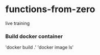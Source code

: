# functions-from-zero
live training


### Build docker container
'docker build .'
'docker image ls'
